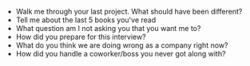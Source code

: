 - Walk me through your last project. What should have been different?
- Tell me about the last 5 books you've read
- What question am I not asking you that you want me to?
- How did you prepare for this interview?
- What do you think we are doing wrong as a company right now?
- How did you handle a coworker/boss you never got along with?
